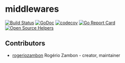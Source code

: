 # middlewares

[![Build Status](https://travis-ci.org/opentogo/middlewares.svg?branch=master)](https://travis-ci.org/opentogo/middlewares)
[![GoDoc](https://godoc.org/github.com/opentogo/middlewares?status.png)](https://godoc.org/github.com/opentogo/middlewares)
[![codecov](https://codecov.io/gh/opentogo/middlewares/branch/master/graph/badge.svg)](https://codecov.io/gh/opentogo/middlewares)
[![Go Report Card](https://goreportcard.com/badge/github.com/opentogo/middlewares)](https://goreportcard.com/report/github.com/opentogo/middlewares)
[![Open Source Helpers](https://www.codetriage.com/opentogo/middlewares/badges/users.svg)](https://www.codetriage.com/opentogo/middlewares)

## Contributors

- [rogeriozambon](https://github.com/rogeriozambon) Rogério Zambon - creator, maintainer
